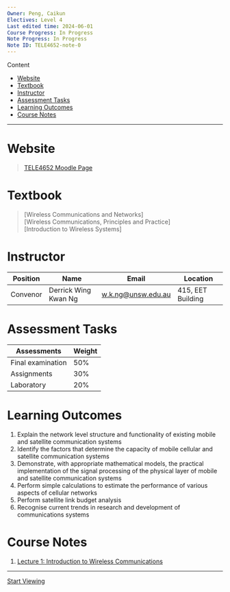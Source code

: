 ```yaml
---
Owner: Peng, Caikun
Electives: Level 4
Last edited time: 2024-06-01
Course Progress: In Progress
Note Progress: In Progress
Note ID: TELE4652-note-0
---
```


Content
- [Website](#website)
- [Textbook](#textbook)
- [Instructor](#instructor)
- [Assessment Tasks](#assessment-tasks)
- [Learning Outcomes](#learning-outcomes)
- [Course Notes](#course-notes)

---

# Website

> [TELE4652 Moodle Page](https://moodle.telt.unsw.edu.au/course/view.php?id=84434)

# Textbook

> [Wireless Communications and Networks]    
> [Wireless Communications, Principles and Practice]   
> [Introduction to Wireless Systems]


# Instructor

| Position | Name                 | Email              | Location          |
| -------- | -------------------- | ------------------ | ----------------- |
| Convenor | Derrick Wing Kwan Ng | w.k.ng@unsw.edu.au | 415, EET Building |

# Assessment Tasks

| Assessments       | Weight |
| ----------------- | ------ |
| Final examination | 50%    |
| Assignments       | 30%    |
| Laboratory        | 20%    |

# Learning Outcomes

1. Explain the network level structure and functionality of existing mobile and satellite communication systems
2. Identify the factors that determine the capacity of mobile cellular and satellite communication systems
3. Demonstrate, with appropriate mathematical models, the practical implementation of the signal processing of the physical layer of mobile and satellite communication systems
4. Perform simple calculations to estimate the performance of various aspects of cellular networks
5. Perform satellite link budget analysis
6. Recognise current trends in research and development of communications systems

# Course Notes

1. [Lecture 1: Introduction to Wireless Communications](1.%20TELE4652%20Lecture%201%20Introduction%20to%20Wireless%20Communications.md)

---

[Start Viewing](1.%20TELE4652%20Lecture%201%20Introduction%20to%20Wireless%20Communications.md)